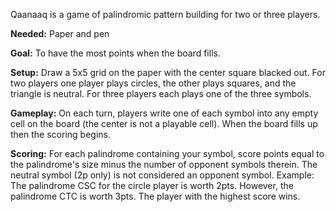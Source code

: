 Qaanaaq is a game of palindromic pattern building for two or three players.

**Needed:** Paper and pen

**Goal:** To have the most points when the board fills.

**Setup:** Draw a 5x5 grid on the paper with the center square blacked out. For two players one player plays circles, the other plays squares, and the triangle is neutral. For three players each plays one of the three symbols.

**Gameplay:** On each turn, players write one of each symbol into any empty cell on the board (the center is not a playable cell). When the board fills up then the scoring begins. 

**Scoring:** For each palindrome containing your symbol, score points equal to the palindrome's size minus the number of opponent symbols therein. The neutral symbol (2p only) is not considered an opponent symbol. Example: The palindrome CSC for the circle player is worth 2pts. However, the palindrome CTC is worth 3pts. The player with the highest score wins.
